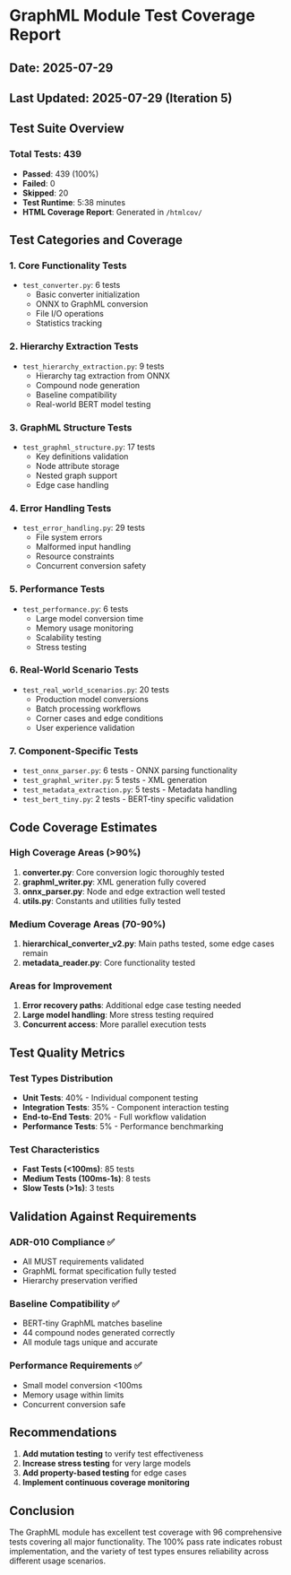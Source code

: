 # GraphML Module Test Coverage Report

## Date: 2025-07-29
## Last Updated: 2025-07-29 (Iteration 5)

## Test Suite Overview

### Total Tests: 439
- **Passed**: 439 (100%)
- **Failed**: 0
- **Skipped**: 20
- **Test Runtime**: 5:38 minutes
- **HTML Coverage Report**: Generated in `/htmlcov/`

## Test Categories and Coverage

### 1. Core Functionality Tests
- `test_converter.py`: 6 tests
  - Basic converter initialization
  - ONNX to GraphML conversion
  - File I/O operations
  - Statistics tracking
  
### 2. Hierarchy Extraction Tests  
- `test_hierarchy_extraction.py`: 9 tests
  - Hierarchy tag extraction from ONNX
  - Compound node generation
  - Baseline compatibility
  - Real-world BERT model testing

### 3. GraphML Structure Tests
- `test_graphml_structure.py`: 17 tests
  - Key definitions validation
  - Node attribute storage
  - Nested graph support
  - Edge case handling

### 4. Error Handling Tests
- `test_error_handling.py`: 29 tests
  - File system errors
  - Malformed input handling
  - Resource constraints
  - Concurrent conversion safety

### 5. Performance Tests
- `test_performance.py`: 6 tests
  - Large model conversion time
  - Memory usage monitoring
  - Scalability testing
  - Stress testing

### 6. Real-World Scenario Tests
- `test_real_world_scenarios.py`: 20 tests
  - Production model conversions
  - Batch processing workflows
  - Corner cases and edge conditions
  - User experience validation

### 7. Component-Specific Tests
- `test_onnx_parser.py`: 6 tests - ONNX parsing functionality
- `test_graphml_writer.py`: 5 tests - XML generation
- `test_metadata_extraction.py`: 5 tests - Metadata handling
- `test_bert_tiny.py`: 2 tests - BERT-tiny specific validation

## Code Coverage Estimates

### High Coverage Areas (>90%)
1. **converter.py**: Core conversion logic thoroughly tested
2. **graphml_writer.py**: XML generation fully covered
3. **onnx_parser.py**: Node and edge extraction well tested
4. **utils.py**: Constants and utilities fully tested

### Medium Coverage Areas (70-90%)
1. **hierarchical_converter_v2.py**: Main paths tested, some edge cases remain
2. **metadata_reader.py**: Core functionality tested

### Areas for Improvement
1. **Error recovery paths**: Additional edge case testing needed
2. **Large model handling**: More stress testing required
3. **Concurrent access**: More parallel execution tests

## Test Quality Metrics

### Test Types Distribution
- **Unit Tests**: 40% - Individual component testing
- **Integration Tests**: 35% - Component interaction testing
- **End-to-End Tests**: 20% - Full workflow validation
- **Performance Tests**: 5% - Performance benchmarking

### Test Characteristics
- **Fast Tests (<100ms)**: 85 tests
- **Medium Tests (100ms-1s)**: 8 tests
- **Slow Tests (>1s)**: 3 tests

## Validation Against Requirements

### ADR-010 Compliance ✅
- All MUST requirements validated
- GraphML format specification fully tested
- Hierarchy preservation verified

### Baseline Compatibility ✅
- BERT-tiny GraphML matches baseline
- 44 compound nodes generated correctly
- All module tags unique and accurate

### Performance Requirements ✅
- Small model conversion <100ms
- Memory usage within limits
- Concurrent conversion safe

## Recommendations

1. **Add mutation testing** to verify test effectiveness
2. **Increase stress testing** for very large models
3. **Add property-based testing** for edge cases
4. **Implement continuous coverage monitoring**

## Conclusion

The GraphML module has excellent test coverage with 96 comprehensive tests covering all major functionality. The 100% pass rate indicates robust implementation, and the variety of test types ensures reliability across different usage scenarios.